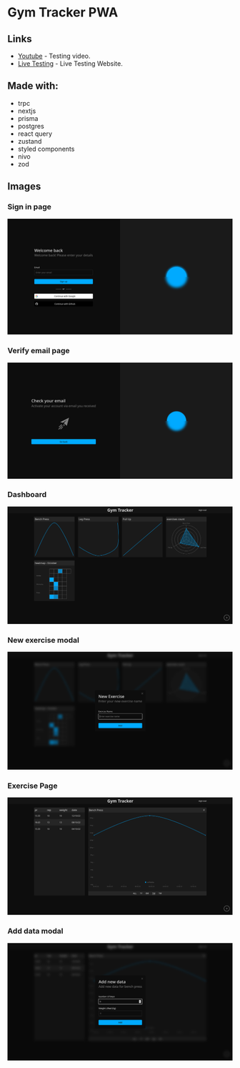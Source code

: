 # Gym Tracker PWA

## Links
* [Youtube](https://youtu.be/P_cgUsddDiA) - Testing video.
* [Live Testing](https://gym-tracker-taupe.vercel.app/) - Live Testing Website.

## Made with:
* trpc
* nextjs
* prisma
* postgres
* react query
* zustand
* styled components
* nivo
* zod


## Images

### Sign in page
![alt text](https://raw.githubusercontent.com/AugustinSorel/gym-tracker/main/images/Screenshot%20from%202022-10-16%2017-41-52.png)

### Verify email page
![alt text](https://raw.githubusercontent.com/AugustinSorel/gym-tracker/main/images/Screenshot%20from%202022-10-16%2017-42-20.png)

### Dashboard
![alt text](https://raw.githubusercontent.com/AugustinSorel/gym-tracker/main/images/Screenshot%20from%202022-10-16%2017-48-33.png)


### New exercise modal
![alt text](https://raw.githubusercontent.com/AugustinSorel/gym-tracker/main/images/Screenshot%20from%202022-10-16%2017-48-42.png)


### Exercise Page
![alt text](https://raw.githubusercontent.com/AugustinSorel/gym-tracker/main/images/Screenshot%20from%202022-10-16%2017-48-53.png)

### Add data modal
![alt text](https://raw.githubusercontent.com/AugustinSorel/gym-tracker/main/images/Screenshot%20from%202022-10-16%2017-48-59.png)
